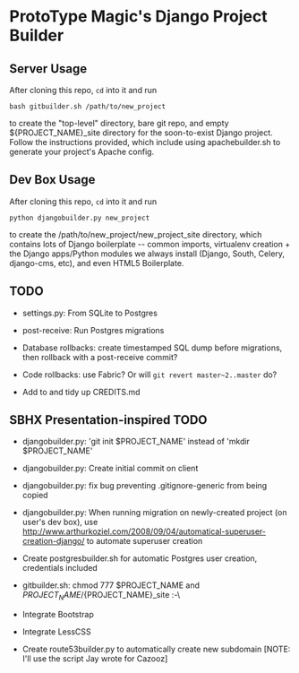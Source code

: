 ProtoType Magic's Django Project Builder
========================================

## Server Usage

After cloning this repo, `cd` into it and run

    bash gitbuilder.sh /path/to/new_project

to create the "top-level" directory, bare git repo, and empty
${PROJECT_NAME}_site directory for the soon-to-exist Django project.
Follow the instructions provided, which include using apachebuilder.sh
to generate your project's Apache config.


## Dev Box Usage

After cloning this repo, `cd` into it and run

    python djangobuilder.py new_project

to create the /path/to/new_project/new_project_site directory, which
contains lots of Django boilerplate -- common imports, virtualenv
creation + the Django apps/Python modules we always install (Django,
South, Celery, django-cms, etc), and even HTML5 Boilerplate.


## TODO

* settings.py: From SQLite to Postgres

* post-receive: Run Postgres migrations

* Database rollbacks: create timestamped SQL dump before migrations, then rollback with a post-receive commit?

* Code rollbacks: use Fabric? Or will `git revert master~2..master` do?

* Add to and tidy up CREDITS.md


## SBHX Presentation-inspired TODO

* djangobuilder.py: 'git init $PROJECT_NAME' instead of 'mkdir $PROJECT_NAME'

* djangobuilder.py: Create initial commit on client

* djangobuilder.py: fix bug preventing .gitignore-generic from being copied

* djangobuilder.py: When running migration on newly-created project (on user's dev box), use http://www.arthurkoziel.com/2008/09/04/automatical-superuser-creation-django/ to automate superuser creation

* Create postgresbuilder.sh for automatic Postgres user creation, credentials included

* gitbuilder.sh: chmod 777 $PROJECT_NAME and $PROJECT_NAME/${PROJECT_NAME}_site :-\

* Integrate Bootstrap

* Integrate LessCSS

* Create route53builder.py to automatically create new subdomain [NOTE: I'll use the script Jay wrote for Cazooz]